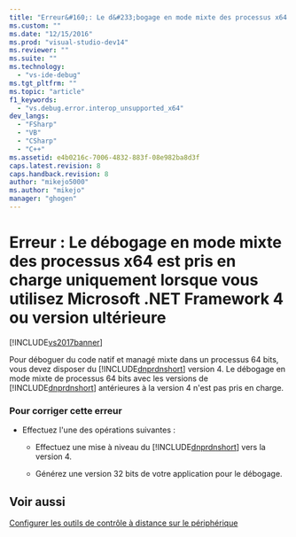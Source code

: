 ```yaml
---
title: "Erreur&#160;: Le d&#233;bogage en mode mixte des processus x64 est pris en charge uniquement lorsque vous utilisez Microsoft .NET Framework&#160;4 ou version ult&#233;rieure | Microsoft Docs"
ms.custom: ""
ms.date: "12/15/2016"
ms.prod: "visual-studio-dev14"
ms.reviewer: ""
ms.suite: ""
ms.technology: 
  - "vs-ide-debug"
ms.tgt_pltfrm: ""
ms.topic: "article"
f1_keywords: 
  - "vs.debug.error.interop_unsupported_x64"
dev_langs: 
  - "FSharp"
  - "VB"
  - "CSharp"
  - "C++"
ms.assetid: e4b0216c-7006-4832-883f-08e982ba8d3f
caps.latest.revision: 8
caps.handback.revision: 8
author: "mikejo5000"
ms.author: "mikejo"
manager: "ghogen"
---
```

# Erreur&#160;: Le d&#233;bogage en mode mixte des processus x64 est pris en charge uniquement lorsque vous utilisez Microsoft .NET Framework&#160;4 ou version ult&#233;rieure
[!INCLUDE[vs2017banner](../code-quality/includes/vs2017banner.md)]

Pour déboguer du code natif et managé mixte dans un processus 64 bits, vous devez disposer du [!INCLUDE[dnprdnshort](../code-quality/includes/dnprdnshort_md.md)] version 4.  Le débogage en mode mixte de processus 64 bits avec les versions de [!INCLUDE[dnprdnshort](../code-quality/includes/dnprdnshort_md.md)] antérieures à la version 4 n'est pas pris en charge.  
  
### Pour corriger cette erreur  
  
-   Effectuez l'une des opérations suivantes :  
  
    -   Effectuez une mise à niveau du [!INCLUDE[dnprdnshort](../code-quality/includes/dnprdnshort_md.md)] vers la version 4.  
  
    -   Générez une version 32 bits de votre application pour le débogage.  
  
## Voir aussi  
 [Configurer les outils de contrôle à distance sur le périphérique](../Topic/Set%20Up%20the%20Remote%20Tools%20on%20the%20Device.md)